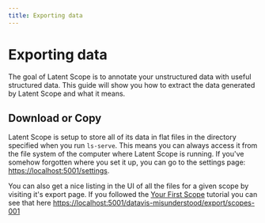 ```yaml
---
title: Exporting data
---
```



# Exporting data

The goal of Latent Scope is to annotate your unstructured data with useful structured data. 
This guide will show you how to extract the data generated by Latent Scope and what it means.


## Download or Copy
Latent Scope is setup to store all of its data in flat files in the directory specified when you run `ls-serve`.
This means you can always access it from the file system of the computer where Latent Scope is running. 
If you've somehow forgotten where you set it up, you can go to the settings page: [https://localhost:5001/settings](https://localhost:5001/settings).

You can also get a nice listing in the UI of all the files for a given scope by visiting it's export page. 
If you followed the [Your First Scope]() tutorial you can see that here [https://localhost:5001/datavis-misunderstood/export/scopes-001](https://localhost:5001/datavis-misunderstood/export/scopes-001)
